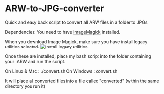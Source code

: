 # ARW-to-JPG-converter
Quick and easy back script to convert all ARW files in a folder to JPGs


Dependencies: You need to have [ImageMagick](https://imagemagick.org/script/download.php) installed.

When you download Image Magick, make sure you have install legacy utilities selected.
![install legacy utilities](https://i.imgur.com/Yd2Dpk4.png)

Once these are installed, place my bash script into the folder containing your .ARW and run the script.

On Linux & Mac : ./convert.sh 
On Windows : convert.sh


It will place all converted files into a file called "converted" (within the same directory you run it)
